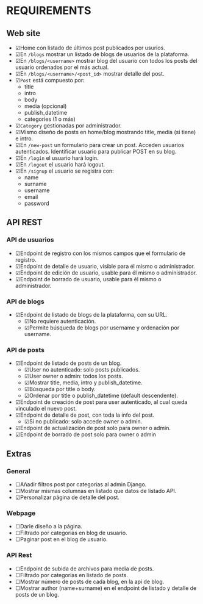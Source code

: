 # REQUIREMENTS

## Web site

- &#9745;Home con listado de últimos post publicados por usurios.
- &#9745;En `/blogs` mostrar un listado de blogs de usuarios de la plataforma.
- &#9745;En `/blogs/<username>` mostrar blog del usuario con todos los posts del usuario ordenados por el más actual.
- &#9745;En `/blogs/<username>/<post_id>` mostrar detalle del post.
- &#9745;`Post` está compuesto por:
  - title
  - intro
  - body
  - media (opcional)
  - publish_datetime
  - categories (1 o más)
- &#9745;`Category` gestionadas por administrador.
- &#9745;Mismo diseño de posts en home/blog mostrando title, media (si tiene) e intro.
- &#9745;En `/new-post` un formulario para crear un post. Acceden usuarios autenticados. Identificar usuario para publicar POST en su blog.
- &#9745;En `/login` el usuario hará login.
- &#9745;En `/logout` el usuario hará logout.
- &#9745;En `/signup` el usuario se registra con:
  - name
  - surname
  - username
  - email
  - password

## API REST

### API de usuarios

- &#9745;Endpoint de registro con los mismos campos que el formulario de registro.
- &#9745;Endpoint de detalle de usuario, visible para él mismo o administrador.
- &#9745;Endpoint de edición de usuario, usable para él mismo o administrador.
- &#9745;Endpoint de borrado de usuario, usable para él mismo o administrador.

### API de blogs

- &#9745;Endpoint de listado de blogs de la plataforma, con su URL.
  - &#9745;No requiere autenticación.
  - &#9745;Permite búsqueda de blogs por username y ordenación por username.

### API de posts

- &#9745;Endpoint de listado de posts de un blog.
  - &#9745;User no autenticado: solo posts publicados.
  - &#9745;User owner o admin: todos los posts.
  - &#9745;Mostrar title, media, intro y publish_datetime.
  - &#9745;Búsqueda por title o body.
  - &#9745;Ordenar por title o publish_datetime (default descendente).
- &#9745;Endpoint de creación de post para user autenticado, al cual queda vinculado el nuevo post.
- &#9745;Endpoint de detalle de post, con toda la info del post.
  - &#9745;Si no publicado: solo accede owner o admin.
- &#9745;Endpoint de actualización de post solo para owner o admin.
- &#9745;Endpoint de borrado de post solo para owner o admin

## Extras

### General

- &#9744;Añadir filtros post por categorias al admin Django.
- &#9744;Mostrar mismas columnas en listado que datos de listado API.
- &#9745;Personalizar página de detalle del post.

### Webpage

- &#9744;Darle diseño a la página.
- &#9744;Filtrado por categorias en blog de usuario.
- &#9744;Paginar post en el blog de usuario.

### API Rest

- &#9744;Endpoint de subida de archivos para media de posts.
- &#9744;Filtrado por categorias en listado de posts.
- &#9744;Mostrar número de posts de cada blog, en la api de blog.
- &#9744;Mostrar author (name+surname) en el endpoint de listado y detalle de posts de un blog.
